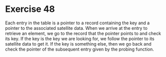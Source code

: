 # Exercise 48

Each entry in the table is a pointer to a record containing the key and a pointer to the associated satellite data. When we arrive at the entry to retrieve an element, we go to the record that the pointer points to and check its key. If the key is the key we are looking for, we follow the pointer to its satellite data to get it. If the key is something else, then we go back and check the pointer of the subsequent entry given by the probing function.